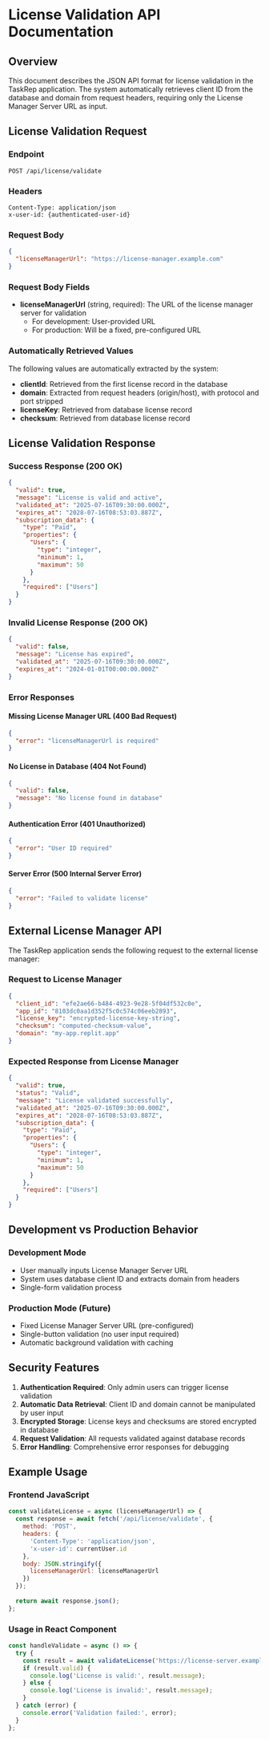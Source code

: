 # License Validation API Documentation

## Overview
This document describes the JSON API format for license validation in the TaskRep application. The system automatically retrieves client ID from the database and domain from request headers, requiring only the License Manager Server URL as input.

## License Validation Request

### Endpoint
```
POST /api/license/validate
```

### Headers
```
Content-Type: application/json
x-user-id: {authenticated-user-id}
```

### Request Body
```json
{
  "licenseManagerUrl": "https://license-manager.example.com"
}
```

### Request Body Fields
- **licenseManagerUrl** (string, required): The URL of the license manager server for validation
  - For development: User-provided URL
  - For production: Will be a fixed, pre-configured URL

### Automatically Retrieved Values
The following values are automatically extracted by the system:
- **clientId**: Retrieved from the first license record in the database
- **domain**: Extracted from request headers (origin/host), with protocol and port stripped
- **licenseKey**: Retrieved from database license record
- **checksum**: Retrieved from database license record

## License Validation Response

### Success Response (200 OK)
```json
{
  "valid": true,
  "message": "License is valid and active",
  "validated_at": "2025-07-16T09:30:00.000Z",
  "expires_at": "2028-07-16T08:53:03.887Z",
  "subscription_data": {
    "type": "Paid",
    "properties": {
      "Users": {
        "type": "integer",
        "minimum": 1,
        "maximum": 50
      }
    },
    "required": ["Users"]
  }
}
```

### Invalid License Response (200 OK)
```json
{
  "valid": false,
  "message": "License has expired",
  "validated_at": "2025-07-16T09:30:00.000Z",
  "expires_at": "2024-01-01T00:00:00.000Z"
}
```

### Error Responses

#### Missing License Manager URL (400 Bad Request)
```json
{
  "error": "licenseManagerUrl is required"
}
```

#### No License in Database (404 Not Found)
```json
{
  "valid": false,
  "message": "No license found in database"
}
```

#### Authentication Error (401 Unauthorized)
```json
{
  "error": "User ID required"
}
```

#### Server Error (500 Internal Server Error)
```json
{
  "error": "Failed to validate license"
}
```

## External License Manager API

The TaskRep application sends the following request to the external license manager:

### Request to License Manager
```json
{
  "client_id": "efe2ae66-b484-4923-9e28-5f04df532c0e",
  "app_id": "8103dc0aa1d352f5c0c574c06eeb2893",
  "license_key": "encrypted-license-key-string",
  "checksum": "computed-checksum-value",
  "domain": "my-app.replit.app"
}
```

### Expected Response from License Manager
```json
{
  "valid": true,
  "status": "Valid",
  "message": "License validated successfully",
  "validated_at": "2025-07-16T09:30:00.000Z",
  "expires_at": "2028-07-16T08:53:03.887Z",
  "subscription_data": {
    "type": "Paid",
    "properties": {
      "Users": {
        "type": "integer",
        "minimum": 1,
        "maximum": 50
      }
    },
    "required": ["Users"]
  }
}
```

## Development vs Production Behavior

### Development Mode
- User manually inputs License Manager Server URL
- System uses database client ID and extracts domain from headers
- Single-form validation process

### Production Mode (Future)
- Fixed License Manager Server URL (pre-configured)
- Single-button validation (no user input required)
- Automatic background validation with caching

## Security Features

1. **Authentication Required**: Only admin users can trigger license validation
2. **Automatic Data Retrieval**: Client ID and domain cannot be manipulated by user input
3. **Encrypted Storage**: License keys and checksums are stored encrypted in database
4. **Request Validation**: All requests validated against database records
5. **Error Handling**: Comprehensive error responses for debugging

## Example Usage

### Frontend JavaScript
```javascript
const validateLicense = async (licenseManagerUrl) => {
  const response = await fetch('/api/license/validate', {
    method: 'POST',
    headers: {
      'Content-Type': 'application/json',
      'x-user-id': currentUser.id
    },
    body: JSON.stringify({
      licenseManagerUrl: licenseManagerUrl
    })
  });
  
  return await response.json();
};
```

### Usage in React Component
```jsx
const handleValidate = async () => {
  try {
    const result = await validateLicense('https://license-server.example.com');
    if (result.valid) {
      console.log('License is valid:', result.message);
    } else {
      console.log('License is invalid:', result.message);
    }
  } catch (error) {
    console.error('Validation failed:', error);
  }
};
```